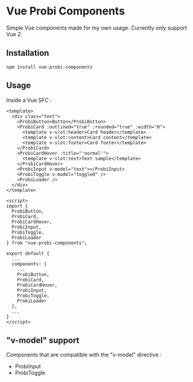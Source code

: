# Vue Probi Components

Simple Vue components made for my own usage. Currently only support Vue 2.

## Installation

```
npm install vue-probi-components
```

## Usage

Inside a Vue SFC :

```vue
<template>
  <div class="test">
    <ProbiButton>Button</ProbiButton>
    <ProbiCard :outlined="true" :rounded="true" :width="0">
      <template v-slot:header>Card header</template>
      <template v-slot:content>Card content</template>
      <template v-slot:footer>Card footer</template>
    </ProbiCard>
    <ProbiCardHover :title="'normal'">
      <template v-slot:text>Text sample</template>
    </ProbiCardHover>
    <ProbiInput v-model="text"></ProbiInput>
    <ProbiToggle v-model="toggled" />
    <ProbiLoader />
  </div>
</template>

<script>
import {
  ProbiButton,
  ProbiCard,
  ProbiCardHover,
  ProbiInput,
  ProbiToggle,
  ProbiLoader
} from "vue-probi-components";

export default {
  ...
  components: {
    ...
    ProbiButton,
    ProbiCard,
    ProbiCardHover,
    ProbiInput,
    ProbiToggle,
    ProbiLoader
  },
  ...
}
</script>
```

## "v-model" support

Components that are compatible with the "v-model" directive :
- ProbiInput
- ProbiToggle
